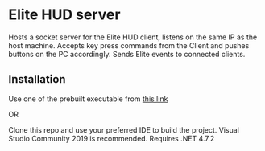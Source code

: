 # Elite HUD server

Hosts a socket server for the Elite HUD client, listens on the same IP as the host machine.
Accepts key press commands from the Client and pushes buttons on the PC accordingly.
Sends Elite events to connected clients.

## Installation

Use one of the prebuilt executable from [this link](https://breakdance.github.io/breakdance/)

OR

Clone this repo and use your preferred IDE to build the project. Visual Studio Community 2019 is recommended.
Requires .NET 4.7.2